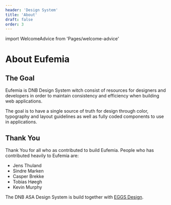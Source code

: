 ```yaml
---
header: 'Design System'
title: 'About'
draft: false
order: 3
---
```


import WelcomeAdvice from 'Pages/welcome-advice'

# About Eufemia

<WelcomeAdvice />

## The Goal

Eufemia is DNB Design System witch consist of resources for designers and developers in order to maintain consistency and efficiency when building web applications.

The goal is to have a single source of truth for design through color, typography and layout guidelines as well as fully coded components to use in applications.

## Thank You

Thank You for all who as contributed to build Eufemia. People who has contributed heavily to Eufemia are:

- Jens Thuland
- Sindre Marken
- Casper Brekke
- Tobias Høegh
- Kevin Murphy

The DNB ASA Design System is build together with [EGGS Design](https://eggsdesign.com/).
